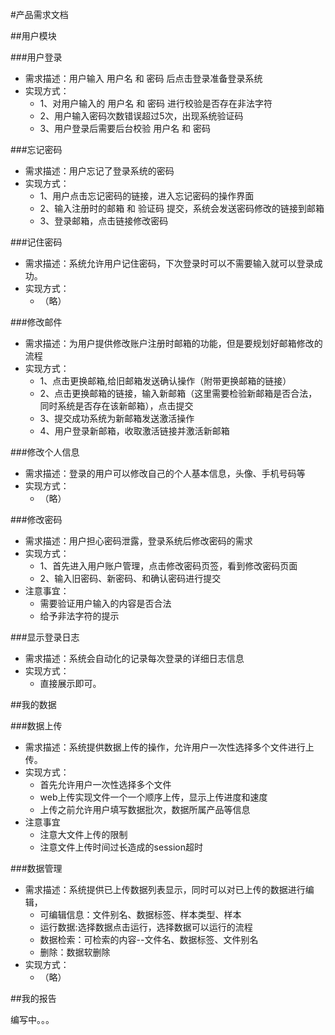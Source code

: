 #产品需求文档

##用户模块

###用户登录
* 需求描述：用户输入 用户名 和 密码 后点击登录准备登录系统
* 实现方式：
    * 1、对用户输入的 用户名 和 密码 进行校验是否存在非法字符
    * 2、用户输入密码次数错误超过5次，出现系统验证码
    * 3、用户登录后需要后台校验 用户名 和 密码 

###忘记密码
* 需求描述：用户忘记了登录系统的密码
* 实现方式：
    - 1、用户点击忘记密码的链接，进入忘记密码的操作界面
    - 2、输入注册时的邮箱 和 验证码 提交，系统会发送密码修改的链接到邮箱
    - 3、登录邮箱，点击链接修改密码

###记住密码
* 需求描述：系统允许用户记住密码，下次登录时可以不需要输入就可以登录成功。
* 实现方式：
    - （略）

###修改邮件
* 需求描述：为用户提供修改账户注册时邮箱的功能，但是要规划好邮箱修改的流程
* 实现方式：
    * 1、点击更换邮箱,给旧邮箱发送确认操作（附带更换邮箱的链接）
    * 2、点击更换邮箱的链接，输入新邮箱（这里需要检验新邮箱是否合法，同时系统是否存在该新邮箱），点击提交
    * 3、提交成功系统为新邮箱发送激活操作
    * 4、用户登录新邮箱，收取激活链接并激活新邮箱

###修改个人信息
* 需求描述：登录的用户可以修改自己的个人基本信息，头像、手机号码等
* 实现方式：
    - （略）

###修改密码
* 需求描述：用户担心密码泄露，登录系统后修改密码的需求
* 实现方式：
    - 1、首先进入用户账户管理，点击修改密码页签，看到修改密码页面
    - 2、输入旧密码、新密码、和确认密码进行提交
* 注意事宜：
    - 需要验证用户输入的内容是否合法
    - 给予非法字符的提示

###显示登录日志
* 需求描述：系统会自动化的记录每次登录的详细日志信息
* 实现方式：
    - 直接展示即可。

##我的数据

###数据上传
* 需求描述：系统提供数据上传的操作，允许用户一次性选择多个文件进行上传。
* 实现方式：
    - 首先允许用户一次性选择多个文件
    - web上传实现文件一个一个顺序上传，显示上传进度和速度
    - 上传之前允许用户填写数据批次，数据所属产品等信息
* 注意事宜
    - 注意大文件上传的限制
    - 注意文件上传时间过长造成的session超时

###数据管理
* 需求描述：系统提供已上传数据列表显示，同时可以对已上传的数据进行编辑，
    - 可编辑信息：文件别名、数据标签、样本类型、样本
    - 运行数据:选择数据点击运行，选择数据可以运行的流程
    - 数据检索：可检索的内容--文件名、数据标签、文件别名
    - 删除：数据软删除
* 实现方式：
    - （略）

##我的报告

编写中。。。



